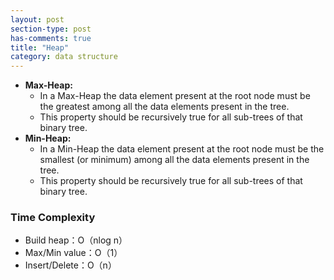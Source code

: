 ```yaml
---
layout: post
section-type: post
has-comments: true
title: "Heap"
category: data structure
---
```

- **Max-Heap:**
    - In a Max-Heap the data element present at the root node must be the greatest among all the data elements present in the tree.
    - This property should be recursively true for all sub-trees of that binary tree.
- **Min-Heap:**
    - In a Min-Heap the data element present at the root node must be the smallest (or minimum) among all the data elements present in the tree.
    - This property should be recursively true for all sub-trees of that binary tree.

### Time Complexity

- Build heap：O（nlog n）
- Max/Min value：O（1）
- Insert/Delete：O（n）